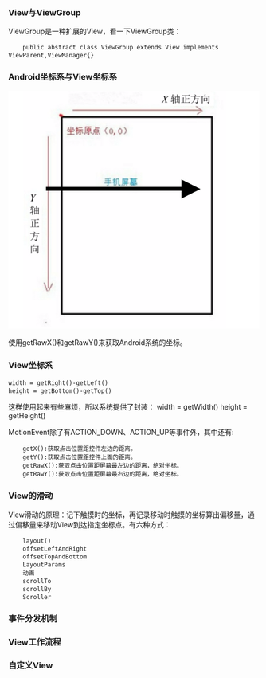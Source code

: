 ### View与ViewGroup
ViewGroup是一种扩展的View，看一下ViewGroup类：

        public abstract class ViewGroup extends View implements ViewParent,ViewManager{}

### Android坐标系与View坐标系

![Android坐标系](https://github.com/xfmax/AndroidKnowledgeHierarchy/blob/master/Android%E5%BA%94%E7%94%A8%E5%B1%82/View%E4%BD%93%E7%B3%BB/image/android_view_1.png)

使用getRawX()和getRawY()来获取Android系统的坐标。

### View坐标系

    width = getRight()-getLeft()
    height = getBottom()-getTop()

这样使用起来有些麻烦，所以系统提供了封装：
    width = getWidth()
    height = getHeight()

MotionEvent除了有ACTION_DOWN、ACTION_UP等事件外，其中还有:

        getX():获取点击位置距控件左边的距离。
        getY():获取点击位置距控件上面的距离。
        getRawX():获取点击位置距屏幕最左边的距离，绝对坐标。
        getRawY():获取点击位置距屏幕最右边的距离，绝对坐标。
### View的滑动
View滑动的原理：记下触摸时的坐标，再记录移动时触摸的坐标算出偏移量，通过偏移量来移动View到达指定坐标点。有六种方式：

        layout()
        offsetLeftAndRight
        offsetTopAndBottom
        LayoutParams
        动画
        scrollTo
        scrollBy
        Scroller

### 事件分发机制

### View工作流程

### 自定义View

